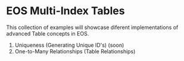 # EOS Multi-Index Tables
This collection of examples will showcase diferent implementations of advanced Table concepts in EOS.

1. Uniqueness (Generating Unique ID's) (soon)
2. One-to-Many Relationships (Table Relationships)
